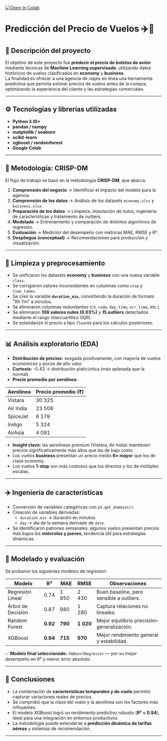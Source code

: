 [![Open In Colab](https://colab.research.google.com/assets/colab-badge.svg)](https://colab.research.google.com/github/fredusho/data-science-portfolio/blob/main/prediccion-precios-vuelos/prediccion-precios-vuelos.ipynb)


# Predicción del Precio de Vuelos ✈️💸

## 🧩 Descripción del proyecto
El objetivo de este proyecto fue **predecir el precio de boletos de avión** mediante técnicas de **Machine Learning supervisado**, utilizando datos históricos de vuelos clasificados en **economy** y **business**.  
La finalidad es ofrecer a una agencia de viajes en línea una herramienta predictiva que permita estimar precios de vuelos antes de la compra, optimizando la experiencia del cliente y las estrategias comerciales.

---

## ⚙️ Tecnologías y librerías utilizadas
- **Python 3.10+**
- **pandas / numpy**
- **matplotlib / seaborn**
- **scikit-learn**
- **xgboost / randomforest**
- **Google Colab**

---

## 🧠 Metodología: CRISP-DM
El flujo de trabajo se basó en la metodología **CRISP-DM**, que abarca:

1. **Comprensión del negocio** → Identificar el impacto del modelo para la agencia.  
2. **Comprensión de los datos** → Análisis de los datasets `economy.xlsx` y `business.xlsx`.  
3. **Preparación de los datos** → Limpieza, imputación de nulos, ingeniería de características y tratamiento de outliers.  
4. **Modelado** → Entrenamiento y comparación de distintos algoritmos de regresión.  
5. **Evaluación** → Medición del desempeño con métricas MAE, RMSE y R².  
6. **Despliegue (conceptual)** → Recomendaciones para producción y visualización.

---

## 🧹 Limpieza y preprocesamiento
- Se unificaron los datasets **economy** y **business** con una nueva variable `class`.  
- Se corrigieron valores inconsistentes en columnas como `stop` y `time_taken`.  
- Se creó la variable **`duration_min`**, convirtiendo la duración de formato “Xh Ym” a minutos.  
- Se eliminaron columnas redundantes (`ch_code`, `dep_time`, `arr_time`, etc.).  
- Se eliminaron **108 valores nulos (0.03%)** y **15 outliers** detectados mediante el rango intercuartílico (IQR).  
- Se estandarizó el precio a tipo `float64` para los cálculos posteriores.

---

## 📊 Análisis exploratorio (EDA)
- **Distribución de precios:** sesgada positivamente, con mayoría de vuelos económicos y pocos de alto valor.  
- **Curtosis:** -0.43 → distribución platicúrtica (más aplanada que la normal).  
- **Precio promedio por aerolínea:**

| Aerolínea | Precio promedio (₹) |
|------------|--------------------|
| Vistara | 30 325 |
| Air India | 23 506 |
| SpiceJet | 6 179 |
| Indigo | 5 324 |
| AirAsia | 4 091 |

- **Insight clave:** las aerolíneas premium (Vistara, Air India) mantienen precios significativamente más altos que las de bajo costo.  
- Los vuelos **business** presentan un precio medio **6× mayor** que los de clase economy.  
- Los vuelos **1-stop** son más costosos que los directos y los de múltiples escalas.

---

## ✈️ Ingeniería de características
- Conversión de variables categóricas con `pd.get_dummies()`.  
- Creación de variables derivadas:
  - `duration_min` → duración en minutos.  
  - `day` → día de la semana derivado de `date`.  
- Se identificaron patrones semanales: algunos vuelos presentan precios más bajos los **miércoles y jueves**, tendencia útil para estrategias dinámicas.

---

## 🤖 Modelado y evaluación
Se probaron los siguientes modelos de regresión:

| Modelo | R² | MAE | RMSE | Observaciones |
|---------|----|------|------|---------------|
| Regresión Lineal | 0.74 | 1 950 | 2 430 | Buen baseline, pero sensible a outliers. |
| Árbol de Decisión | 0.87 | 980 | 1 280 | Captura relaciones no lineales. |
| Random Forest | **0.92** | **790** | **1 020** | Mejor equilibrio precisión–generalización. |
| XGBoost | **0.94** | **715** | **970** | Mejor rendimiento general y estabilidad. |

✅ **Modelo final seleccionado:** `XGBoostRegressor` — por su mejor desempeño en R² y menor error absoluto.

---

## 🎯 Conclusiones
- La combinación de **características temporales y de vuelo** permitió capturar variaciones reales de precios.  
- Se comprobó que la clase del vuelo y la aerolínea son los factores más influyentes.  
- El modelo XGBoost logró un rendimiento predictivo robusto (**R² = 0.94**), ideal para una integración en entornos productivos.  
- La metodología puede extenderse a **predicción dinámica de tarifas aéreas** y sistemas de recomendación.

---
